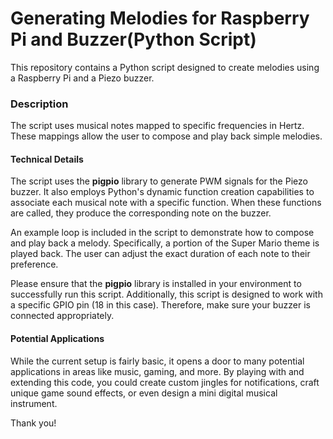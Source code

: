 # **Generating Melodies for Raspberry Pi and Buzzer(Python Script)**
This repository contains a Python script designed to create melodies using a Raspberry Pi and a Piezo buzzer.

### **Description**
The script uses musical notes mapped to specific frequencies in Hertz. These mappings allow the user to compose and play back simple melodies.

#### **Technical Details**
The script uses the **pigpio** library to generate PWM signals for the Piezo buzzer. It also employs Python's dynamic function creation capabilities to associate each musical note with a specific function. When these functions are called, they produce the corresponding note on the buzzer.

An example loop is included in the script to demonstrate how to compose and play back a melody. Specifically, a portion of the Super Mario theme is played back. The user can adjust the exact duration of each note to their preference.

Please ensure that the **pigpio** library is installed in your environment to successfully run this script. Additionally, this script is designed to work with a specific GPIO pin (18 in this case). Therefore, make sure your buzzer is connected appropriately.

#### **Potential Applications**
While the current setup is fairly basic, it opens a door to many potential applications in areas like music, gaming, and more. By playing with and extending this code, you could create custom jingles for notifications, craft unique game sound effects, or even design a mini digital musical instrument.

Thank you!
